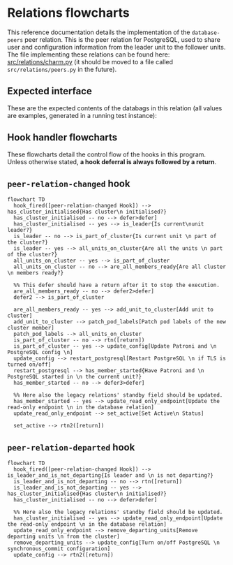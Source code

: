 # Relations flowcharts

This reference documentation details the implementation of the `database-peers` peer relation. This is the peer relation for PostgreSQL, used to share user and configuration information from the leader unit to the follower units. The file implementing these relations can be found here: [src/relations/charm.py](https://github.com/canonical/postgresql-k8s-operator/blob/main/src/charm.py) (it should be moved to a file called `src/relations/peers.py` in the future).

## Expected interface

These are the expected contents of the databags in this relation (all values are examples, generated in a running test instance):

## Hook handler flowcharts

These flowcharts detail the control flow of the hooks in this program. Unless otherwise stated, **a hook deferral is always followed by a return**.

## `peer-relation-changed` hook

```{mermaid}
flowchart TD
  hook_fired([peer-relation-changed Hook]) --> has_cluster_initialised{Has cluster\n initialised?}
  has_cluster_initialised -- no --> defer>defer]
  has_cluster_initialised -- yes --> is_leader{Is current\nunit leader?}
  is_leader -- no --> is_part_of_cluster{Is current unit \n part of the cluster?}
  is_leader -- yes --> all_units_on_cluster{Are all the units \n part of the cluster?}
  all_units_on_cluster -- yes --> is_part_of_cluster
  all_units_on_cluster -- no --> are_all_members_ready{Are all cluster \n members ready?}

  %% This defer should have a return after it to stop the execution.
  are_all_members_ready -- no --> defer2>defer]
  defer2 --> is_part_of_cluster

  are_all_members_ready -- yes --> add_unit_to_cluster[Add unit to cluster]
  add_unit_to_cluster --> patch_pod_labels[Patch pod labels of the new cluster member]
  patch_pod_labels --> all_units_on_cluster
  is_part_of_cluster -- no --> rtn([return])
  is_part_of_cluster -- yes --> update_config[Update Patroni and \n PostgreSQL config \n]
  update_config --> restart_postgresql[Restart PostgreSQL \n if TLS is turned on/off]
  restart_postgresql --> has_member_started{Have Patroni and \n PostgreSQL started in \n the current unit?}
  has_member_started -- no --> defer3>defer]

  %% Here also the legacy relations' standby field should be updated.
  has_member_started -- yes --> update_read_only_endpoint[Update the read-only endpoint \n in the database relation]
  update_read_only_endpoint --> set_active[Set Active\n Status]

  set_active --> rtn2([return])
```

## `peer-relation-departed` hook

```{mermaid}
flowchart TD
  hook_fired([peer-relation-changed Hook]) --> is_leader_and_is_not_departing{Is leader and \n is not departing?}
  is_leader_and_is_not_departing -- no --> rtn([return])
  is_leader_and_is_not_departing -- yes --> has_cluster_initialised{Has cluster\n initialised?}
  has_cluster_initialised -- no --> defer>defer]

  %% Here also the legacy relations' standby field should be updated.
  has_cluster_initialised -- yes --> update_read_only_endpoint[Update the read-only endpoint \n in the database relation]
  update_read_only_endpoint --> remove_departing_units[Remove departing units \n from the cluster]
  remove_departing_units --> update_config[Turn on/off PostgreSQL \n synchronous_commit configuration]
  update_config --> rtn2([return])
```

